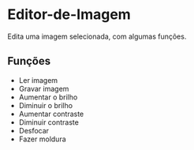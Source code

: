 # Editor-de-Imagem
Edita uma imagem selecionada, com algumas funções.

## Funções
* Ler imagem
* Gravar imagem
* Aumentar o brilho
* Diminuir o brilho
* Aumentar contraste
* Diminuir contraste
* Desfocar
* Fazer moldura



